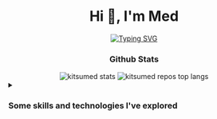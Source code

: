 <h1 align="center">Hi 👋, I'm Med</h1>

<div align="center">
<a href="https://github.com/DenverCoder1/readme-typing-svg">
    <img src="https://readme-typing-svg.demolab.com?font=Fira+Code&duration=2000&pause=1280&color=1FF736&center=true&vCenter=true&random=true&width=640&lines=A+tech+enthusiast+from+Canada;A+coder+exploring+AI+models+and+tech+advancements;A+developer+simplifying+tasks+through+app+development" alt="Typing SVG" />
</a> 
<br>
<h3>Github Stats</h3>
<div>
   <img src="https://github-readme-stats.vercel.app/api?username=kitsumed&show_icons=true&theme=dark&hide_rank=true&include_all_commits=true&line_height=26" alt="kitsumed stats" />
   <img src="https://github-readme-stats.vercel.app/api/top-langs?username=kitsumed&locale=en&layout=normal&theme=dark&langs_count=6&card_width=320&custom_title=Most%20Used%20Languages%20In%20All%20Repos" alt="kitsumed repos top langs" />
</div>


</div>

<details>
   <summary>
      <h3 align="left">Some skills and technologies I've explored</h2>
   </summary>
   <p>The skills and technologies listed are not in any particular order, and my level of expertise varies for each.</p>
   <h4 align="left">Languages :</h4>
   <div align="left">
      <a href="https://learn.microsoft.com/en-us/dotnet/csharp/tour-of-csharp/overview" target="_blank" rel="noreferrer"> <img src="./icons/languages/csharp.svg" alt="csharp" width="42" height="42"/> </a>
      <a href="https://luau-lang.org/" target="_blank" rel="noreferrer"> <img src="./icons/languages/Luau.svg" alt="luau" width="42" height="42"/> </a>
      <a href="https://developer.mozilla.org/en-US/docs/Web/CSS" target="_blank" rel="noreferrer"> <img src="./icons/languages/css3.svg" alt="css3" width="42" height="42"/> </a>
      <a href="https://www.w3.org/html/" target="_blank" rel="noreferrer"> <img src="./icons/languages/html5.svg" alt="html5" width="42" height="42"/> </a>
      <a href="https://developer.mozilla.org/en-US/docs/Web/JavaScript" target="_blank" rel="noreferrer"> <img src="./icons/languages/javascript.svg" alt="javascript" width="42" height="42"/> </a>
      <a href="https://www.python.org/" target="_blank" rel="noreferrer"> <img src="./icons/languages/Python.svg" alt="python" width="42" height="42"/> </a>
   </div>

   <h4 align="left">Databases :</h4>
   <div align="left">
      <a href="https://www.mysql.com/" target="_blank" rel="noreferrer"> <img src="./icons/other/mysql.svg" alt="mysql" width="42" height="42"/> </a>
      <a href="https://www.sqlite.org/" target="_blank" rel="noreferrer"> <img src="https://www.vectorlogo.zone/logos/sqlite/sqlite-icon.svg" alt="sqlite" width="42" height="42"/> </a>
   </div>

   <h4 align="left">Tools / IDE / Development :</h4>
   <div align="left">
      <a href="https://visualstudio.microsoft.com" target="_blank" rel="noreferrer"> <img src="./icons/other/VisualStudio2019.svg" alt="visual studio" width="42" height="42"/> </a>
      <a href="https://code.visualstudio.com/" target="_blank" rel="noreferrer"> <img src="./icons/other/VisualStudioCode1.35.svg" alt="visual studio code" width="42" height="42"/> </a>
      <a href="https://www.vmware.com/products/desktop-hypervisor/workstation-and-fusion" target="_blank" rel="noreferrer"> <img src="./icons/other/VmwareWorkstation16.svg" alt="vmware workstation" width="42" height="42"/> </a>
      <a href="https://nodejs.org" target="_blank" rel="noreferrer"> <img src="./icons/other/nodejs.svg" alt="nodejs" width="42" height="42"/> </a>
      <a href="https://www.docker.com/" target="_blank" rel="noreferrer"> <img src="./icons/other/docker.svg" alt="docker" width="42" height="42"/> </a>
   </div>

   <h4 align="left">Softwares :</h4>
   <div align="left">
      <a href="https://github.com/audacity/audacity" target="_blank" rel="noreferrer"> <img src="./icons/softwares/Audacity.svg" alt="audacity" width="42" height="42"/> </a>
   </div>

</details>
